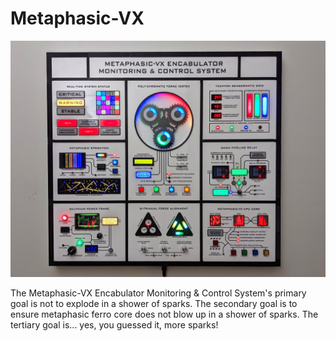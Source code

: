 # Metaphasic-VX
 
<img src="https://github.com/reubenstr/Metaphasic-VX/blob/master/images/metaphasic-vx-encabulator-monitoring-and-control-system-front-power-on.jpg" width="640">

The Metaphasic-VX Encabulator Monitoring & Control System's primary goal is not to explode in a shower of sparks. The secondary goal is to ensure metaphasic ferro core does not blow up in a shower of sparks. The tertiary goal is... yes, you guessed it, more sparks!
